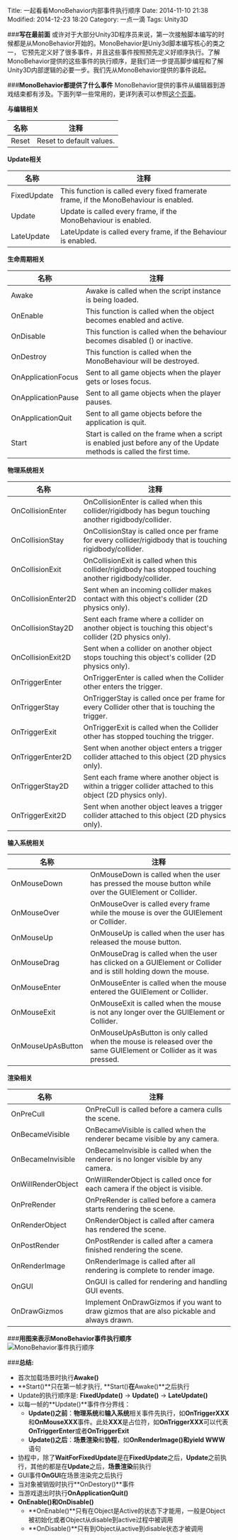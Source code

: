 ﻿Title: 一起看看MonoBehavior内部事件执行顺序
Date: 2014-11-10 21:38
Modified: 2014-12-23 18:20
Category: 一点一滴
Tags: Unity3D

###**写在最前面**
或许对于大部分Unity3D程序员来说，第一次接触脚本编写的时候都是从MonoBehavior开始的。MonoBehavior是Uniy3d脚本编写核心的类之一， 它预先定义好了很多事件，并且这些事件按照预先定义好顺序执行。了解MonoBehavior提供的这些事件的执行顺序，是我们进一步提高脚步编程和了解Unity3D内部逻辑的必要一步。我们先从MonoBehavior提供的事件说起。

###**MonoBehavior都提供了什么事件**
MonoBehavior提供的事件从编辑器到游戏结束都有涉及。下面列举一些常用的，更详列表可以参照[这个页面](http://docs.unity3d.com/ScriptReference/MonoBehaviour.html)。

**与编辑相关**  
<table class="table table-striped table-hover">
    <theader>
        <th>名称</th>
        <th>注释</th>
    </theader>
    <tbody>
        <tr>
            <td>Reset</td>
            <td>Reset to default values.</td>
        </tr>
    </tbody>
</table>

**Update相关**
<table class="table table-striped table-hover">
    <theader>
        <th>名称</th>
        <th>注释</th>
    </theader>
    <tbody>
        <tr>
            <td>FixedUpdate</td>
            <td>This function is called every fixed framerate frame, if the MonoBehaviour is enabled.</td>
        </tr>
        <tr>
            <td>Update</td>
            <td>Update is called every frame, if the MonoBehaviour is enabled.</td>
        </tr>
        <tr>
            <td>LateUpdate</td>
            <td>LateUpdate is called every frame, if the Behaviour is enabled.</td>
        </tr>
    </tbody>
</table>


**生命周期相关**  
<table class="table table-striped  table-hover">
    <theader>
        <th>名称</th>
        <th>注释</th>
    </theader>
    <tbody>
        <tr>
            <td>Awake</td>
            <td>Awake is called when the script instance is being loaded.</td>
        </tr>
        <tr>
            <td>OnEnable</td>
            <td>This function is called when the object becomes enabled and active.</td>
        </tr>
        <tr>
            <td>OnDisable</td>
            <td>This function is called when the behaviour becomes disabled () or inactive.</td>
        </tr>
        <tr>
            <td>OnDestroy</td>
            <td>This function is called when the MonoBehaviour will be destroyed.</td>
        </tr>
        <tr>
            <td>OnApplicationFocus</td>
            <td>Sent to all game objects when the player gets or loses focus.</td>
        </tr>
        <tr>
            <td>OnApplicationPause</td>
            <td>Sent to all game objects when the player pauses.</td>
        </tr>
        <tr>
            <td>OnApplicationQuit</td>
            <td>Sent to all game objects before the application is quit.</td>
        </tr>
        <tr>
            <td>Start</td>
            <td>Start is called on the frame when a script is enabled just before any of the Update methods is called the first time.</td>
        </tr>
    </tbody>
</table>

**物理系统相关**
<table class="table table-striped  table-hover">
    <theader>
        <th>名称</th>
        <th>注释</th>
    </theader>
    <tbody>
        <tr>
            <td>OnCollisionEnter</td>
            <td>OnCollisionEnter is called when this collider/rigidbody has begun touching another rigidbody/collider.</td>
        </tr>
        <tr>
            <td>OnCollisionStay</td>
            <td>OnCollisionStay is called once per frame for every collider/rigidbody that is touching rigidbody/collider.</td>
        </tr>
        <tr>
            <td>OnCollisionExit</td>
            <td>OnCollisionExit is called when this collider/rigidbody has stopped touching another rigidbody/collider.</td>
        </tr>
        <tr>
            <td>OnCollisionEnter2D</td>
            <td>Sent when an incoming collider makes contact with this object's collider (2D physics only).</td>
        </tr>
        <tr>
            <td>OnCollisionStay2D</td>
            <td>Sent each frame where a collider on another object is touching this object's collider (2D physics only).</td>
        </tr>
        <tr>
            <td>OnCollisionExit2D</td>
            <td>Sent when a collider on another object stops touching this object's collider (2D physics only).</td>
        </tr>
        <tr>
            <td>OnTriggerEnter</td>
            <td>OnTriggerEnter is called when the Collider other enters the trigger.</td>
        </tr>
        <tr>
            <td>OnTriggerStay</td>
            <td>OnTriggerStay is called once per frame for every Collider other that is touching the trigger.</td>
        </tr>
        <tr>
            <td>OnTriggerExit</td>
            <td>OnTriggerExit is called when the Collider other has stopped touching the trigger.</td>
        </tr>
        <tr>
            <td>OnTriggerEnter2D</td>
            <td>Sent when another object enters a trigger collider attached to this object (2D physics only).</td>
        </tr>
        <tr>
            <td>OnTriggerStay2D</td>
            <td>Sent each frame where another object is within a trigger collider attached to this object (2D physics only).</td>
        </tr>
        <tr>
            <td>OnTriggerExit2D</td>
            <td>Sent when another object leaves a trigger collider attached to this object (2D physics only).</td>
        </tr>
    </tbody>
</table>

**输入系统相关**
<table class="table table-striped  table-hover">
    <theader>
        <th>名称</th>
        <th>注释</th>
    </theader>
    <tbody>
        <tr>
            <td>OnMouseDown</td>
            <td>OnMouseDown is called when the user has pressed the mouse button while over the GUIElement or Collider.</td>
        </tr>
        <tr>
            <td>OnMouseOver</td>
            <td>OnMouseOver is called every frame while the mouse is over the GUIElement or Collider.</td>
        </tr>
        <tr>
            <td>OnMouseUp</td>
            <td>OnMouseUp is called when the user has released the mouse button.</td>
        </tr>
        <tr>
            <td>OnMouseDrag</td>
            <td>OnMouseDrag is called when the user has clicked on a GUIElement or Collider and is still holding down the mouse.</td>
        </tr>
        <tr>
            <td>OnMouseEnter</td>
            <td>OnMouseEnter is called when the mouse entered the GUIElement or Collider.</td>
        </tr>
        <tr>
            <td>OnMouseExit</td>
            <td>OnMouseExit is called when the mouse is not any longer over the GUIElement or Collider.</td>
        </tr>
        <tr>
            <td>OnMouseUpAsButton</td>
            <td>OnMouseUpAsButton is only called when the mouse is released over the same GUIElement or Collider as it was pressed.</td>
        </tr>
    </tbody>
</table>

**渲染相关**
<table class="table table-striped table-hover">
    <theader>
        <th>名称</th>
        <th>注释</th>
    </theader>
    <tbody>
        <tr>
            <td>OnPreCull</td>
            <td>OnPreCull is called before a camera culls the scene.</td>
        </tr>
        <tr>
            <td>OnBecameVisible</td>
            <td>OnBecameVisible is called when the renderer became visible by any camera.</td>
        </tr>
        <tr>
            <td>OnBecameInvisible</td>
            <td>OnBecameInvisible is called when the renderer is no longer visible by any camera.</td>
        </tr>
        <tr>
            <td>OnWillRenderObject</td>
            <td>OnWillRenderObject is called once for each camera if the object is visible.</td>
        </tr>
        <tr>
            <td>OnPreRender</td>
            <td>OnPreRender is called before a camera starts rendering the scene.</td>
        </tr>
        <tr>
            <td>OnRenderObject</td>
            <td>OnRenderObject is called after camera has rendered the scene.</td>
        </tr>
        <tr>
            <td>OnPostRender</td>
            <td>OnPostRender is called after a camera finished rendering the scene.</td>
        </tr>
        <tr>
            <td>OnRenderImage</td>
            <td>OnRenderImage is called after all rendering is complete to render image.</td>
        </tr>
        <tr>
            <td>OnGUI</td>
            <td>OnGUI is called for rendering and handling GUI events.</td>
        </tr>
        <tr>
            <td>OnDrawGizmos</td>
            <td>Implement OnDrawGizmos if you want to draw gizmos that are also pickable and always drawn.</td>
        </tr>
    </tbody>
</table>

###**用图来表示MonoBehavior事件执行顺序**   
![MonoBehavior事件执行顺序](http://wudixiaop.github.io/images/monobehaviour_flowchart.svg)

###**总结:**
* 首次加载场景时执行**Awake()**
* **Start()**只在第一帧才执行, **Start()**在**Awake()**之后执行
* Update的执行顺序是: **FixedUpdate()** -> **Update()** -> **LateUpdate()**
* 以每一帧的**Update()**事件作分界线：  
    * **Update()之前**：**物理系统**和**输入系统**相关事件先执行，如**OnTriggerXXX**和**OnMouseXXX**事件。此处**XXX**是占位符，如**OnTriggerXXX**可以代表**OnTriggerEnter**或者**OnTriggerExit**
    * **Update()之后**：**场景渲染**和**协程**，如**OnRenderImage()**和**yield WWW**语句
* 协程中，除了**WaitForFixedUpdate**是在**FixedUpdate**之后，**Update**之前执行，其他的都是在**Update**之后，**场景渲染**前执行
* GUI事件**OnGUI**在场景渲染完之后执行
* 当对象被销毁时执行**OnDestory()**事件
* 当游戏退出时执行**OnApplicationQuit()**
* **OnEnable()**和**OnDisable()**  
    * **OnEnable()**只有在Object是Active的状态下才能用，一般是Object被初始化或者Object从disable到active过程中被调用
    * **OnDisable()**只有到Object从active到disable状态才被调用


